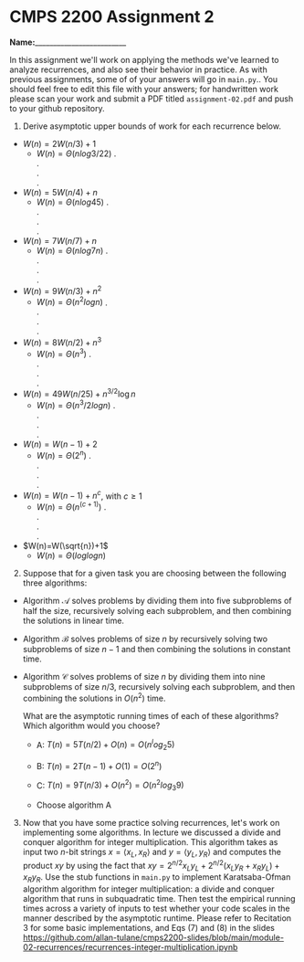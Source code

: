 # CMPS 2200 Assignment 2

**Name:**_________________________

In this assignment we'll work on applying the methods we've learned to analyze recurrences, and also see their behavior
in practice. As with previous
assignments, some of of your answers will go in `main.py`.. You
should feel free to edit this file with your answers; for handwritten
work please scan your work and submit a PDF titled `assignment-02.pdf`
and push to your github repository.


1. Derive asymptotic upper bounds of work for each recurrence below.
  * $W(n)=2W(n/3)+1$
    - $W(n) = Θ(n log3/2 2)$
.  
.  
.  
.  
  * $W(n)=5W(n/4)+n$
    - $W(n) = Θ(n log4 5)$
.  
.  
.  
.  
  * $W(n)=7W(n/7)+n$
    - $W(n) = Θ(n log7 n)$
.  
.  
.  
.  
  * $W(n)=9W(n/3)+n^2$
    - $W(n) = Θ(n^2 log n)$
.  
.  
.  
.  
  * $W(n)=8W(n/2)+n^3$
    - $W(n) = Θ(n^3)$
.  
.  
.  
.  
  * $W(n)=49W(n/25)+n^{3/2}\log n$
    - $W(n) = Θ(n^3/2 log n)$
.  
.  
.  
.  
  * $W(n)=W(n-1)+2$
    - $W(n) = Θ(2^n)$
.  
.  
.  
.  
  * $W(n)= W(n-1)+n^c$, with $c\geq 1$
    - $W(n) = Θ(n^(c+1))$
.  
.  
.  
.  
  * $W(n)=W(\sqrt{n})+1$
    - $W(n) = Θ(log log n)$


2. Suppose that for a given task you are choosing between the following three algorithms:

  * Algorithm $\mathcal{A}$ solves problems by dividing them into
      five subproblems of half the size, recursively solving each
      subproblem, and then combining the solutions in linear time.
    
  * Algorithm $\mathcal{B}$ solves problems of size $n$ by
      recursively solving two subproblems of size $n-1$ and then
      combining the solutions in constant time.
    
  * Algorithm $\mathcal{C}$ solves problems of size $n$ by dividing
      them into nine subproblems of size $n/3$, recursively solving
      each subproblem, and then combining the solutions in $O(n^2)$
      time.

    What are the asymptotic running times of each of these algorithms?
    Which algorithm would you choose?

      - A: $T(n) = 5T(n/2) + O(n) = O(n^log_2 5)$

      - B: $T(n) = 2T(n-1) + O(1) = O(2^n)$

      - C: $T(n) = 9T(n/3) + O(n^2) = O(n^2 log_3 9)$

    - Choose algorithm A


3. Now that you have some practice solving recurrences, let's work on
  implementing some algorithms. In lecture we discussed a divide and
  conquer algorithm for integer multiplication. This algorithm takes
  as input two $n$-bit strings $x = \langle x_L, x_R\rangle$ and
  $y=\langle y_L, y_R\rangle$ and computes the product $xy$ by using
  the fact that $xy = 2^{n/2}x_Ly_L + 2^{n/2}(x_Ly_R+x_Ry_L) +
  x_Ry_R.$ Use the
  stub functions in `main.py` to implement Karatsaba-Ofman algorithm algorithm for integer
  multiplication: a divide and conquer algorithm that runs in
  subquadratic time. Then test the empirical running times across a
  variety of inputs to test whether your code scales in the manner
  described by the asymptotic runtime. Please refer to Recitation 3 for some basic implementations, and Eqs (7) and (8) in the slides https://github.com/allan-tulane/cmps2200-slides/blob/main/module-02-recurrences/recurrences-integer-multiplication.ipynb
 
 


